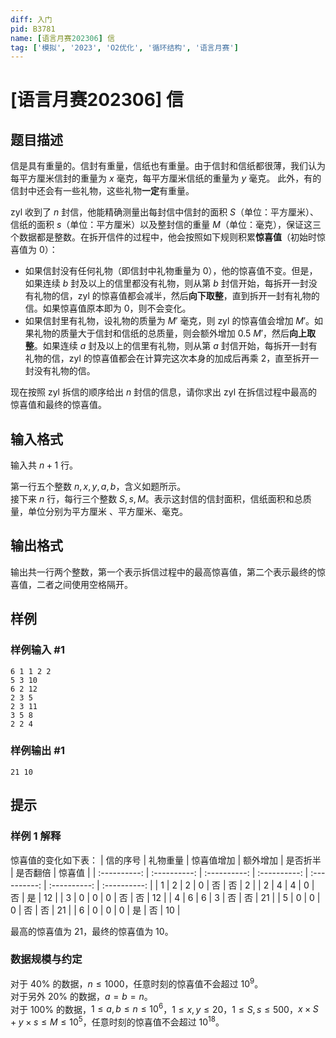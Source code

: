```yaml
---
diff: 入门
pid: B3781
name: [语言月赛202306] 信
tag: ['模拟', '2023', 'O2优化', '循环结构', '语言月赛']
---
```

# [语言月赛202306] 信
## 题目描述

信是具有重量的。信封有重量，信纸也有重量。由于信封和信纸都很薄，我们认为每平方厘米信封的重量为 $x$ 毫克，每平方厘米信纸的重量为 $y$ 毫克。 此外，有的信封中还会有一些礼物，这些礼物**一定**有重量。

zyl 收到了 $n$ 封信，他能精确测量出每封信中信封的面积 $S$（单位：平方厘米）、信纸的面积 $s$（单位：平方厘米）以及整封信的重量 $M$（单位：毫克），保证这三个数据都是整数。在拆开信件的过程中，他会按照如下规则积累**惊喜值**（初始时惊喜值为 $0$）：

- 如果信封没有任何礼物（即信封中礼物重量为 $0$），他的惊喜值不变。但是，如果连续 $b$ 封及以上的信里都没有礼物，则从第 $b$ 封信开始，每拆开一封没有礼物的信，zyl 的惊喜值都会减半，然后**向下取整**，直到拆开一封有礼物的信。如果惊喜值原本即为 $0$，则不会变化。
- 如果信封里有礼物，设礼物的质量为 $M'$ 毫克，则 zyl 的惊喜值会增加 $M'$。如果礼物的质量大于信封和信纸的总质量，则会额外增加 $0.5\ M'$，然后**向上取整**。如果连续 $a$ 封及以上的信里有礼物，则从第 $a$ 封信开始，每拆开一封有礼物的信，zyl 的惊喜值都会在计算完这次本身的加成后再乘 $2$，直至拆开一封没有礼物的信。

现在按照 zyl 拆信的顺序给出 $n$ 封信的信息，请你求出 zyl 在拆信过程中最高的惊喜值和最终的惊喜值。
## 输入格式

输入共 $n+1$ 行。

第一行五个整数 $n,x,y,a,b$，含义如题所示。   
接下来 $n$ 行，每行三个整数 $S,s,M$。表示这封信的信封面积，信纸面积和总质量，单位分别为平方厘米
、平方厘米、毫克。
## 输出格式

输出共一行两个整数，第一个表示拆信过程中的最高惊喜值，第二个表示最终的惊喜值，二者之间使用空格隔开。
## 样例

### 样例输入 #1
```
6 1 1 2 2
5 3 10
6 2 12
2 3 5
2 3 11
3 5 8
2 2 4
```
### 样例输出 #1
```
21 10
```
## 提示

### 样例 1 解释
惊喜值的变化如下表：
| 信的序号 | 礼物重量 | 惊喜值增加 | 额外增加 | 是否折半 | 是否翻倍 | 惊喜值 |
| :----------: | :----------: | :----------: | :----------: | :----------: | :----------: | :----------: |
| 1 | $2$ | $2$ | $0$ | 否 | 否 | $2$ |
| 2 | $4$ | $4$ | $0$ | 否 | 是 | $12$ |
| 3 | $0$ | $0$ | $0$ | 否 | 否 | $12$ |
| 4 | $6$ | $6$ | $3$ | 否 | 否 | $21$ |
| 5 | $0$ | $0$ | $0$ | 否 | 否 | $21$ |
| 6 | $0$ | $0$ | $0$ | 是 | 否 | $10$ |

最高的惊喜值为 $21$，最终的惊喜值为 $10$。
### 数据规模与约定

对于 $40\%$ 的数据，$n\leq 1000$，任意时刻的惊喜值不会超过 $10^{9}$。  
对于另外 $20\%$ 的数据，$a=b=n$。  
对于 $100\%$ 的数据，$1\leq a,b\leq n\leq 10^{6}$，$1\leq x,y\leq 20$，$1\leq S,s\leq 500$，$x\times S+y\times s\leq M\leq 10^{5}$，任意时刻的惊喜值不会超过 $10^{18}$。




